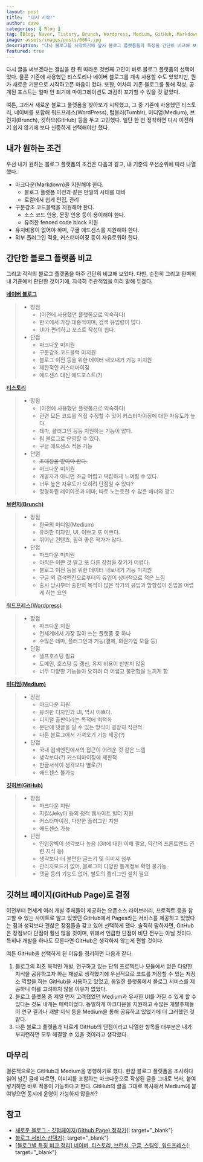 ```yaml
---
layout: post
title:  "다시 시작!"
author: dave
categories: [ Blog ]
tag: [Blog, Naver, Tistory, Brunch, Wordpress, Medium, GitHub, Markdown, AdSense, 블로그, 네이버, 티스토리, 브런치, 워드프레스, 미디엄, 깃허브, 마크다운, 애드센스]
image: assets/images/posts/0004.jpg
description: "다시 블로그를 시작하기에 앞서 블로그 플랫폼들의 특징을 간단히 비교해 보았다"
featured: true
---
```


다시 글을 써보겠다는 결심을 한 뒤 따라온 첫번째 고민이 바로 블로그 플랫폼의 선택이었다. 물론 기존에 사용했던 티스토리나 네이버 블로그를 계속 사용할 수도 있었지만, 뭔가 새로운 기분으로 시작하고픈 마음이 컸다. 또한, 어차피 기존 블로그를 통해 작성, 공개된 포스트는 얼마 안 되기에 마이그레이션도 과감히 포기할 수 있을 것 같았다.



여튼, 그래서 새로운 블로그 플랫폼을 찾아보기 시작했고, 그 중 기존에 사용했던 티스토리, 네이버를 포함해 워드프레스(WordPress), 텀블러(Tumblr), 미디엄(Medium), 브런치(Brunch), 깃허브(GitHub) 등을 두고 고민했다. 일단 한 번 정착하면 다시 이전하기 쉽지 않기에 보다 신중하게 선택해야만 했다. 

  



## 내가 원하는 조건

우선 내가 원하는 블로그 플랫폼의 조건은 다음과 같고, 내 기준의 우선순위에 따라 나열했다.

 

- 마크다운(Markdown)을 지원해야 한다.
  - 블로그 플랫폼 이전과 같은 만일의 사태를 대비
  - 로컬에서 쉽게 편집, 관리
- 구문강조 코드블럭을 지원해야 한다.
  - 소스 코드 인용, 문장 인용 등이 용이해야 한다. 
  - 유려한 fenced code block 지원
- 유지비용이 없어야 하며, 구글 애드센스를 지원해야 한다.
- 외부 플러그인 적용, 커스터마이징 등이 자유로워야 한다. 

 



## 간단한 블로그 플랫폼 비교

그리고 각각의 블로그 플랫폼을 아주 간단히 비교해 보았다. 다만, 순전히 그리고 완벽히 내 기준에서 판단한 것이기에, 지극히 주관적임을 미리 말해 두겠다.

 



**[네이버 블로그](https://blog.naver.com/)**

> * 장점
>   * (이전에 사용했던 플랫폼으로 익숙하다)
>   * 한국에서 가장 대중적이며, 검색 유입량이 많다.
>   * UI가 편리하고 포스트 작성이 쉽다.
> * 단점
>   * 마크다운 미지원
>   * 구문강조 코드블럭 미지원
>   * 블로그 이전 등을 위한 데이터 내보내기 기능 미지원
>   * 제한적인 커스터마이징
>   * 애드센스 대신 애드포스트(?)

 



**[티스토리](https://www.tistory.com)**

> * 장점
>   * (이전에 사용했던 플랫폼으로 익숙하다)
>   * 관련 모든 코드를 직접 수정할 수 있어 커스터마이징에 대한 자유도가 높다.
>   * 테마, 플러그인 등등 지원하는 기능이 많다.
>   * 팀 블로그로 운영할 수 있다.
>   * 구글 애드센스 적용 가능
> * 단점
>   * ~~초대장을 받아야 한다.~~
>   * 마크다운 미지원
>   * 개발자가 아니면 조금 어렵고 복잡하게 느껴질 수 있다.
>   * 너무 높은 자유도가 오히려 단점일 수 있다?
>   * 정형화된 레이아웃과 테마, 따로 노는듯한 수 많은 배너와 광고

 



**[브런치(Brunch)](https://www.brunch.co.kr)**

> * 장점
>   * 한국의 미디엄(Medium)
>   * 유려한 디자인, UI, 이쁘고 또 이쁘다.
>   * 뛰어난 컨텐츠, 필력 좋은 작가가 많다.
> * 단점
>   * 마크다운 미지원
>   * 아직은 이쁜 것 말고 또 다른 장점을 찾기가 어렵다.
>   * 블로그 이전 등을 위한 데이터 내보내기 기능 미지원
>   * 구글 외 검색엔진으로부터의 유입이 상대적으로 적은 느낌
>   * 출시 당시부터 출판의 목적이 많은 작가의 유입과 방향성이 진입을 어렵게 하는 요인



 

[워드프레스(Wordpress)](https://www.wordpress.com/)

> * 장점
>   * 마크다운 지원
>   * 전세계에서 가장 많이 쓰는 플랫폼 중 하나
>   * 수많은 테마, 플러그인과 기능(결제, 회원가입 모듈 등)
> * 단점
>   * 셀프호스팅 필요
>   * 도메인, 호스팅 등 갱신, 유지 비용이 만만치 않음
>   * 너무 다양한 기능들이 오히려 더 어렵고 불편함을 느끼게 함

 



**[미디엄(Medium)](https://www.medium.com/)**

> * 장점
>   * 마크다운 지원
>   * 유려한 디자인과 UI, 역시 이쁘다.
>   * 디지털 출판이라는 목적에 최적화
>   * 문단에 댓글을 달 수 있는 방식이 굉장히 직관적
>   * 다른 블로그에서 가져오기 기능 제공(?)
> * 단점
>   * 국내 검색엔진에서의 접근이 어려운 것 같은 느낌
>   * 생각보다(?) 커스터마이징에 제한적
>   * 한글서식이 생각보다 별로(?)
>   * 애드센스 불가능

 



**[깃허브(GitHub)](https://github.com/)**

> * 장점
>   * 마크다운 지원
>   * 지킬(Jekyll) 등의 정적 웹사이트 빌더 지원
>   * 커스터마이징, 다양한 플러그인 지원
>   * 애드센스 가능
> * 단점
>   * 진입장벽이 생각보다 높음 (Git에 대한 이해 필요, 약간의 프론트엔드 관련 지식 등)
>   * 생각보다 더 불편한 글쓰기 및 이미지 첨부
>   * 관리자모드가 없어, 블로그의 다양한 통계정보 확인 불가능
>   * 댓글 등의 기능도 없어, 별도의 플러그인 설치 필요

 



## 깃허브 페이지(GitHub Page)로 결정

이전부터 전세계 여러 개발 주체들이 제공하는 오픈소스 라이브러리, 프로젝트 등을 참고할 수 있는 사이트로 알고 있었던 GitHub에서 Pages라는 서비스를 제공하고 있었다는 점과 생각보다 괜찮은 장점들을 갖고 있어 선택하게 됐다. 솔직히 말하자면, GitHub은 장점보다 단점이 훨씬 많을 것이며, 위에서 언급한 단점이 비단 전부는 아닐 것이다. 특히나 개발을 하나도 모른다면 GitHub은 생각하지 않는게 편할 것이다.

 



여튼 GitHub을 선택하게 된 이유를 정리하면 다음과 같다.

1. 블로그의 최초 목적인 개발, 연구하고 있는 단위 프로젝트나 모듈에서 얻은 다양한 지식을 공유하고자 하는 채널로 생각했기에 우선적으로 코드를 저장할 수 있는 저장소 역할을 하는 GitHub을 사용하고 있었고, 동일한 플랫폼에서 블로그 서비스를 제공하니 이를 고려하지 않을 이유가 없었다. 
2. 블로그 플랫폼 중 제일 먼저 고려했었던 Medium과 유사한 UI를 가질 수 있게 할 수 있다는 것도 내게는 매력이었다. 동일하게 마크다운을 지원하고 수많은 개발주체들이 연구 결과나 개발 지식 등을 Medium을 통해 공유하고 있었기에 더 그러했던 것 같다. 
3. 다른 블로그 플랫폼과 다르게 GitHub의 단점이라고 나열한 항목들 대부분은 내가 부지런하면 모두 해결할 수 있을 것이라고 생각했다.

 



## 마무리

결론적으로는 GitHub과 Medium을 병행하기로 했다. 한참 블로그 플랫폼을 조사하다 읽어 넘긴 글에 따르면, 이미지를 포함하는 마크다운으로 작성된 글을 그대로 복사, 붙여넣기하면 바로 적용이 가능하다고 한다. GitHub의 글을 그대로 복사해서 Medium에 붙여넣으면 동시에 운영이 가능하지 않을까?

 



## 참고

* [새로운 블로그 - 깃헙페이지(Github Page) 정착기](https://hyungyunlim.github.io/2017-06-11/start-blogging){: target="_blank"}
* [블로그 서비스 선택기](https://medium.com/@wondersoong/블로그-서비스-선택기-9e2ca4a7a14a){: target="_blank"}
* [[블로그별 특징 비교 정리] 네이버, 티스토리, 브런치, 구글, 스팀잇, 워드프레스](https://m.blog.naver.com/ji_sung31/221275917945){: target="_blank"}


